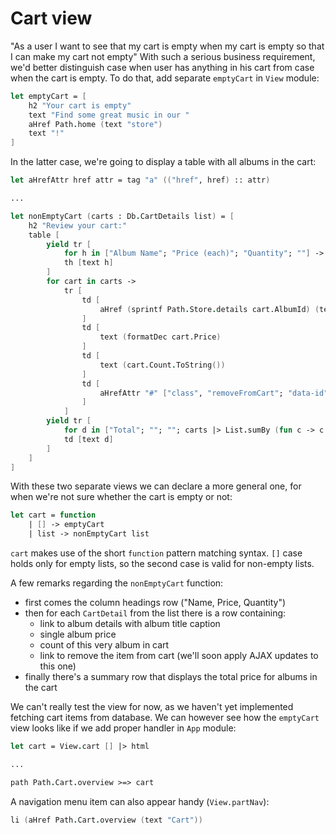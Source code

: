 # Cart view

"As a user I want to see that my cart is empty when my cart is empty so that I can make my cart not empty"
With such a serious business requirement, we'd better distinguish case when user has anything in his cart from case when the cart is empty.
To do that, add separate `emptyCart` in `View` module: 

```fsharp
let emptyCart = [
    h2 "Your cart is empty"
    text "Find some great music in our "
    aHref Path.home (text "store")
    text "!"
]
```

In the latter case, we're going to display a table with all albums in the cart:

```fsharp
let aHrefAttr href attr = tag "a" (("href", href) :: attr)

...

let nonEmptyCart (carts : Db.CartDetails list) = [
    h2 "Review your cart:"
    table [
        yield tr [
            for h in ["Album Name"; "Price (each)"; "Quantity"; ""] ->
            th [text h]
        ]
        for cart in carts ->
            tr [
                td [
                    aHref (sprintf Path.Store.details cart.AlbumId) (text cart.AlbumTitle)
                ]
                td [
                    text (formatDec cart.Price)
                ]
                td [
                    text (cart.Count.ToString())
                ]
                td [
                    aHrefAttr "#" ["class", "removeFromCart"; "data-id", cart.AlbumId.ToString()] (text "Remove from cart") 
                ]
            ]
        yield tr [
            for d in ["Total"; ""; ""; carts |> List.sumBy (fun c -> c.Price * (decimal c.Count)) |> formatDec] ->
            td [text d]
        ]
    ]
]
```

With these two separate views we can declare a more general one, for when we're not sure whether the cart is empty or not:

```fsharp
let cart = function
    | [] -> emptyCart
    | list -> nonEmptyCart list
```

`cart` makes use of the short `function` pattern matching syntax. `[]` case holds only for empty lists, so the second case is valid for non-empty lists.

A few remarks regarding the `nonEmptyCart` function:

- first comes the column headings row ("Name, Price, Quantity")
- then for each `CartDetail` from the list there is a row containing:
    - link to album details with album title caption
    - single album price
    - count of this very album in cart
    - link to remove the item from cart (we'll soon apply AJAX updates to this one)
- finally there's a summary row that displays the total price for albums in the cart

We can't really test the view for now, as we haven't yet implemented fetching cart items from database. 
We can however see how the `emptyCart` view looks like if we add proper handler in `App` module:

```fsharp
let cart = View.cart [] |> html

...

path Path.Cart.overview >=> cart
```

A navigation menu item can also appear handy (`View.partNav`):

```fsharp
li (aHref Path.Cart.overview (text "Cart"))
```
